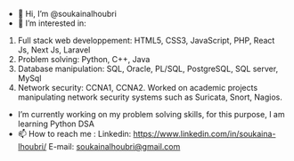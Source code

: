 - 👋 Hi, I’m @soukainalhoubri
- 👀 I’m interested in:
 1. Full stack web developpement: HTML5, CSS3, JavaScript, PHP, React Js, Next Js, Laravel
 2. Problem solving: Python, C++, Java
 3. Database manipulation: SQL, Oracle, PL/SQL, PostgreSQL, SQL server, MySql
 4. Network security: CCNA1, CCNA2. Worked on academic projects manipulating network security systems such as Suricata, Snort, Nagios.
-  I’m currently working on my problem solving skills, for this purpose, I am learning Python DSA
- 📫 How to reach me :
Linkedin: https://www.linkedin.com/in/soukaina-lhoubri/
E-mail: soukainalhoubri@gmail.com

